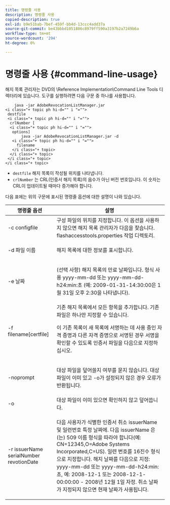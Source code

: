 ```yaml
---
title: 명령줄 사용
description: 명령줄 사용
copied-description: true
exl-id: b9e51bab-7bef-459f-bb4d-13ccc4add37a
source-git-commit: be43bbbd1051886c8979ff590a3197b2a7249b6a
workflow-type: tm+mt
source-wordcount: '294'
ht-degree: 0%

---
```


# 명령줄 사용 {#command-line-usage}

해지 목록 관리자는 DVD의 \Reference Implementation\Command Line Tools 디렉터리에 있습니다. 도구를 실행하려면 다음 구문 중 하나를 사용합니다.

```
    java -jar AdobeRevocationListManager.jar 
<i class="+ topic ph hi-d="" i "="">
 destfile 
 <i class="+ topic ph hi-d="" i "="">
  crlNumber [
  <i class="+ topic ph hi-d="" i "="">
   options] 
       java -jar AdobeRevocationListManager.jar -d 
   <i class="+ topic ph hi-d="" i "="">
     filename
   </i class="+ topic>
  </i class="+ topic>
 </i class="+ topic>
</i class="+ topic>
```

* `destfile` 해지 목록이 작성될 위치를 나타냅니다.
* `crlNumber` 는 CRL(인증서 해지 목록)의 음수가 아닌 버전 번호입니다. 이 숫자는 CRL이 업데이트될 때마다 증가해야 합니다.

다음 표에는 위의 구문에 표시된 명령줄 옵션에 대한 설명이 나와 있습니다.

<table frame="all" colsep="1" rowsep="1" class="+ topic/table adobe-d/table " id="table_a3y_wqy_n4"> 
 <thead class="- topic/thead "> 
  <tr rowsep="1" class="- topic/row "> 
   <th colname="1" class="- topic/entry entry"> 명령줄 옵션 </th> 
   <th colname="2" class="- topic/entry entry"> 설명 </th> 
  </tr> 
 </thead>
 <tbody class="- topic/tbody "> 
  <tr rowsep="1" class="- topic/row "> 
   <td colname="1" class="- topic/entry "><span class="+ topic/ph pr-d/codeph codeph">-c configfile</span> </td> 
   <td colname="2" class="- topic/entry ">구성 파일의 위치를 지정합니다. 이 옵션을 사용하지 않으면 해지 목록 관리자가 다음을 찾습니다. <span class="filepath"> flashaccesstools.properties</span> 작업 디렉토리. </td> 
  </tr> 
  <tr rowsep="1" class="- topic/row "> 
   <td colname="1" class="- topic/entry "><span class="+ topic/ph pr-d/codeph codeph">-d 파일 이름</span> </td> 
   <td colname="2" class="- topic/entry "> <p class="- topic/p ">해지 목록에 대한 정보를 표시합니다. </p> </td> 
  </tr> 
  <tr rowsep="1" class="- topic/row "> 
   <td colname="1" class="- topic/entry "><span class="+ topic/ph pr-d/codeph codeph">-e 날짜</span> </td> 
   <td colname="2" class="- topic/entry "> <p class="- topic/p ">(선택 사항) 해지 목록의 만료 날짜입니다. 형식 사용 <span class="+ topic/ph pr-d/codeph codeph">yyyy-mm-dd</span> 또는 <span class="+ topic/ph pr-d/codeph codeph">yyyy-mm-dd-h24:min:초</span> (예: 2009-01-31-14:30:00은 1월 31일 오후 2:30을 나타냅니다). </p> </td> 
  </tr> 
  <tr rowsep="1" class="- topic/row "> 
   <td colname="1" class="- topic/entry "><span class="codeph">-f filename[certfile]</span> </td> 
   <td colname="2" class="- topic/entry ">기존 해지 목록에서 모든 항목을 추가합니다. 기존 파일은 하나만 지정할 수 있습니다. <p class="- topic/p ">이 기존 목록이 새 목록에 서명하는 데 사용 중인 자격 증명과 다른 자격 증명으로 서명된 경우 서명을 확인할 수 있도록 인증서 파일을 다음으로 지정하십시오. </p> </td> 
  </tr> 
  <tr rowsep="1" class="- topic/row "> 
   <td colname="1" class="- topic/entry "><span class="codeph"> -noprompt</span> </td> 
   <td colname="2" class="- topic/entry "> <p class="- topic/p ">대상 파일을 덮어쓸지 여부를 묻지 않습니다. 대상 파일이 이미 있고 -o가 설정되지 않은 경우 오류가 반환됩니다. </p> </td> 
  </tr> 
  <tr rowsep="1" class="- topic/row "> 
   <td colname="1" class="- topic/entry "><span class="codeph"> -o</span> </td> 
   <td colname="2" class="- topic/entry "> 대상 파일이 이미 있으면 확인하지 않고 덮어씁니다. </td> 
  </tr> 
  <tr rowsep="0" class="- topic/row "> 
   <td colname="1" class="- topic/entry "><span class="codeph">-r issuerName serialNumber revotionDate</span> </td> 
   <td colname="2" class="- topic/entry "> <p class="- topic/p ">다음 사용자가 식별한 인증서 취소 <span class="codeph"> issuerName</span> 및 <span class="codeph"> 일련번호</span> 특정 날짜에. 다음 <span class="codeph"> issuerName</span> 은(는) 509 이름 형식을 따라야 합니다(예: <span class="codeph"> CN=12345,O=Adobe Systems Incorporated,C=US</span>). 일련 번호를 16진수 형식으로 지정합니다. 해지 날짜를 다음으로 지정: <span class="+ topic/ph pr-d/codeph codeph">yyyy-mm-dd</span> 또는 <span class="+ topic/ph pr-d/codeph codeph">yyyy-mm-dd-h24:min:초</span>, 예: 2008-12-1 또는 2008-12-1-00:00:00 - 2008년 12월 1일 자정. 취소 날짜가 지정되지 않으면 현재 날짜가 사용됩니다. </p> </td> 
  </tr> 
 </tbody> 
</table>
